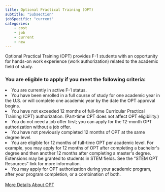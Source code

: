 ```yaml
---
title: Optional Practical Training (OPT)
subtitle: "Subsection"
jobSpecific: "current"
categories:
    - cost
    - job
    - current
    - new
---
```

 Optional Practical Training (OPT) provides F-1 students with an opportunity
                    for hands-on work experience (work authorization) related to the academic field of study.

<h3>You are eligible to apply if you meet the following criteria: </h3>

<li><span>You are currently in active F-1 status.</span></li>
<li><span>You have been enrolled in a full course of study for one academic year in the U.S. or will complete one academic year by the date the OPT approval begins.</span></li>
<li><span>You have not exceeded 12 months of full-time Curricular Practical Training (CPT) authorization. (Part-time CPT does not affect OPT eligibility.)</span></li>
<li><span>You do not need a job offer first; you can apply for the 12-month OPT authorization without a job offer.</span></li>
<li><span>You have not previously completed 12 months of OPT at the same degree level.</span></li>
<li><span>You are eligible for 12 months of full-time OPT per academic level. For example, you may apply for 12 months of OPT after completing a bachelor's degree and then another 12 months after completing a master's degree. Extensions may be granted to students in STEM fields. See the “STEM OPT Resources” link for more information.</span></li>
<li><span>You may apply for OPT authorization during your academic program, after your program completion, or a combination of both.</span></li> <br>
<a href="https://semo.edu/international/student-services/opt-resources.html" target="blank">More Details About OPT</a>